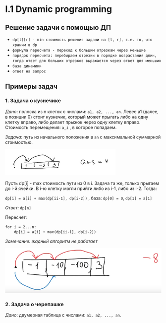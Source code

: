 # I.1 Dynamic programming

## Решение задачи с помощью ДП

* `dp[l][r] - min стоимость решения задачи на [l, r], т.е. то, что храним в dp`
* `формула пересчета - переход к большим отрезкам через меньшие`
* `порядок пересчета: перебираем отрезки в порядке возрастания длин, тогда ответ для больших отрезков выражается через ответ для меньших`
* `база динамики`
* `ответ на запрос`

## Примеры задач

### 1. Задача о кузнечике

_Дано_: полоска из n клеток с числами: `a1, a2, ..., an`. Левее  a1 \(далее, в позиции 0\) стоит кузнечик, который может прыгать либо на одну клетку вправо, либо делает прыжок через одну клетку вправо. Стоимость перемещения: `a_i` , в которое попадаем.

_Задача_: путь из начального положения в `an` с максимальной суммарной стоимостью.

![&#x43F;&#x440;&#x438;&#x43C;&#x435;&#x440; &#x434;&#x432;&#x438;&#x436;&#x435;&#x43D;&#x438;&#x44F;](../.gitbook/assets/image.png)

Пусть dp\[i\] - max стоимость пути из 0 в i. Задача та же, только прыгаем до i-й ячейки. В i-ю клетку могли прийти либо из i-1, либо из i-2. Тогда:

`dp[i] = a[i] + max(dp[ii-1], dp[i-2])` , база: `dp[0] = 0`, `dp[1] = a[1]`

_Ответ:_ `dp[n]`

 Пересчет:

```text
for i = 2...n:
    dp[i] = a[i] + max(dp[ii-1], dp[i-2])
```

_Замечание: жадный алгоритм не работает_ 

![](../.gitbook/assets/image%20%281%29.png)

### 2. Задача о черепашке

_Дано_: двумерная таблица с числами: `a1, a2, ..., an`.

